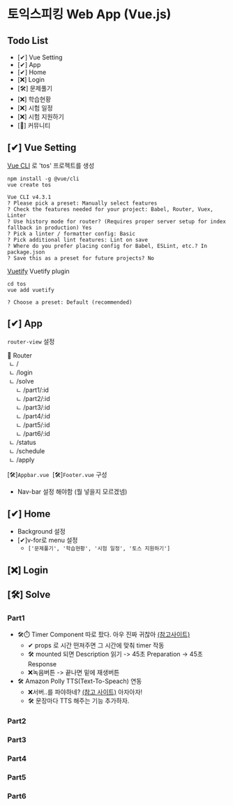 # 토익스피킹 Web App (Vue.js)

## Todo List
- [✔] Vue Setting
- [✔] App
- [✔] Home
- [❌] Login
- [🛠] 문제풀기
- [❌] 학습현황
- [❌] 시험 일정
- [❌] 시험 지원하기
- [🤔] 커뮤니티

## [✔] Vue Setting
[Vue CLI](https://cli.vuejs.org/) 로 'tos' 프로젝트를 생성
```
npm install -g @vue/cli
vue create tos
```
```
Vue CLI v4.3.1
? Please pick a preset: Manually select features
? Check the features needed for your project: Babel, Router, Vuex, Linter
? Use history mode for router? (Requires proper server setup for index fallback in production) Yes
? Pick a linter / formatter config: Basic
? Pick additional lint features: Lint on save
? Where do you prefer placing config for Babel, ESLint, etc.? In package.json
? Save this as a preset for future projects? No
```
[Vuetify](https://vuetifyjs.com/) Vuetify plugin
```
cd tos
vue add vuetify
```
```
? Choose a preset: Default (recommended)
```

## [✔] App
```router-view``` 설정

📁 Router<br>
&nbsp;ㄴ&nbsp;/<br>
&nbsp;ㄴ&nbsp;/login<br>
&nbsp;ㄴ&nbsp;/solve<br>
&nbsp;&nbsp;&nbsp;&nbsp;&nbsp;ㄴ&nbsp;/part1/:id<br>
&nbsp;&nbsp;&nbsp;&nbsp;&nbsp;ㄴ&nbsp;/part2/:id<br>
&nbsp;&nbsp;&nbsp;&nbsp;&nbsp;ㄴ&nbsp;/part3/:id<br>
&nbsp;&nbsp;&nbsp;&nbsp;&nbsp;ㄴ&nbsp;/part4/:id<br>
&nbsp;&nbsp;&nbsp;&nbsp;&nbsp;ㄴ&nbsp;/part5/:id<br>
&nbsp;&nbsp;&nbsp;&nbsp;&nbsp;ㄴ&nbsp;/part6/:id<br>
&nbsp;ㄴ&nbsp;/status<br>
&nbsp;ㄴ&nbsp;/schedule<br>
&nbsp;ㄴ&nbsp;/apply<br>

[🛠]```Appbar.vue```&nbsp;&nbsp;[🛠]```Footer.vue``` 구성
- Nav-bar 설정 해야함 (뭘 넣을지 모르겠넴)


## [✔] Home
- Background 설정
- [✔]v-for로 menu 설정
  - ```['문제풀기', '학습현황', '시험 일정', '토스 지원하기']```

## [❌] Login

## [🛠] Solve
### Part1
- 🛠⏱ Timer Component 따로 팠다. 아우 진짜 귀찮아 [(참고사이트)](https://moonspam.github.io/Lets-make-a-Timer/)
  - ✔ props 로 시간 떤져주면 그 시간에 맞춰 timer 작동
  - 🛠 mounted 되면 Description 읽기 -> 45초 Preparation -> 45초 Response
  - ❌녹음버튼 -> 끝나면 밑에 재생버튼
- 🛠 Amazon Polly TTS(Text-To-Speach) 연동
  - ❌서버..를 파야하네? [(참고 사이트)](https://medium.com/@anaptfox/getting-started-with-amazon-polly-using-node-js-345e84dbd23d) 아자아자!
  - 🛠 문장마다 TTS 해주는 기능 추가하자.


### Part2

### Part3

### Part4

### Part5

### Part6